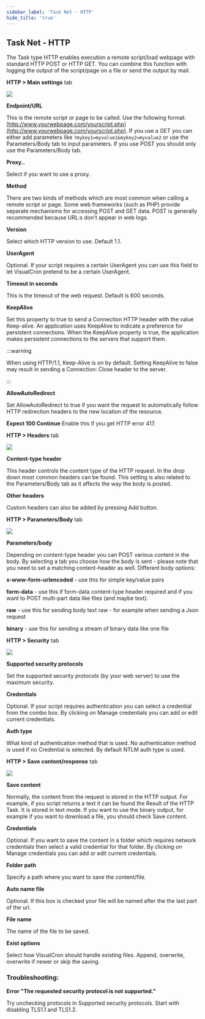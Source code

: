 ```yaml
---
sidebar_label: 'Task Net - HTTP'
hide_title: 'true'
---
```


## Task Net - HTTP

The Task type HTTP enables execution a remote script/load webpage with standard HTTP POST or HTTP GET. You can combine this function with logging the output of the script/page on a file or send the output by mail.
 
**HTTP > Main settings** tab

![](../../../../../static/img/httptaskmain.png)

**Endpoint/URL**

This is the remote script or page to be called. Use the following format: [http://www.yourwebpage.com/yourscript.php](http://www.yourwebpage.com/yourscript.php). If you use a GET you can either add parameters like ```?mykey1=myvalue1&mykey2=myvalue2``` or use the Parameters/Body tab to input parameters. If you use POST you should only use the Parameters/Body tab.
 
**Proxy..**

Select if you want to use a proxy.
 
**Method**

There are two kinds of methods which are most common when calling a remote script or page. Some web frameworks (such as PHP) provide separate mechanisms for accessing POST and GET data. POST is generally recommended because URL:s don't appear in web logs.
 
**Version**

Select which HTTP version to use. Default 1.1.
 
**UserAgent**

Optional. If your script requires a certain UserAgent you can use this field to let VisualCron pretend to be a certain UserAgent.
 
**Timeout in seconds**

This is the timeout of the web request. Default is 600 seconds.
 
**KeepAlive**

Set this property to true to send a Connection HTTP header with the value Keep-alive. An application uses KeepAlive to indicate a preference for persistent connections. When the KeepAlive property is true, the application makes persistent connections to the servers that support them.

:::warning

When using HTTP/1.1, Keep-Alive is on by default. Setting KeepAlive to false may result in sending a Connection: Close header to the server.
 
:::

**AllowAutoRedirect**

Set AllowAutoRedirect to true if you want the request to automatically follow HTTP redirection headers to the new location of the resource.
 
**Expect 100 Continue**
Enable this if you get HTTP error 417.
 
**HTTP > Headers** tab

![](../../../../../static/img/httptaskheaders.png)

**Content-type header**

This header controls the content type of the HTTP request. In the drop down most common headers can be found. This setting is also related to the Parameters/Body tab as it affects the way the body is posted.
 
**Other headers**

Custom headers can also be added by pressing Add button.
 
**HTTP > Parameters/Body** tab

![](../../../../../static/img/httptaskbody.png)

**Parameters/body**

Depending on content-type header you can POST various content in the body. By selecting a tab you choose how the body is sent - please note that you need to set a matching content-header as well. Different body options:
 
**x-www-form-urlencoded** - use this for simple key/value pairs

**form-data** - use this if form-data content-type header required and if you want to POST multi-part data like files (and maybe text).

**raw** - use this for sending body text raw - for example when sending a Json request

**binary** - use this for sending a stream of binary data like one file
 
**HTTP > Security** tab

![](../../../../../static/img/httptasksecurity.png)

**Supported security protocols**

Set the supported security protocols (by your web server) to use the maximum security.
 
**Credentials**

Optional. If your script requires authentication you can select a credential from the combo box. By clicking on Manage credentials you can add or edit current credentials.
 
**Auth type**

What kind of authentication method that is used. No authentication method is used if no Credential is selected. By default NTLM auth type is used.
 
**HTTP > Save content/response** tab

![](../../../../../static/img/httptasksavecontent.png)

**Save content**

Normally, the content from the request is stored in the HTTP output. For example, if you script returns a text it can be found the Result of the HTTP Task. It is stored in text mode. If you want to use the binary output, for example if you want to download a file, you should check Save content.
 
**Credentials**

Optional. If you want to save the content in a folder which requires network credentials then select a valid credential for that folder. By clicking on Manage credentials you can add or edit current credentials.
 
**Folder path**

Specify a path where you want to save the content/file.
 
**Auto name file**

Optional. If this box is checked your file will be named after the the last part of the url.
 
**File name**

The name of the file to be saved.
 
**Exist options**

Select how VisualCron should handle existing files. Append, overwrite, overwrite if newer or skip the saving.
 
### Troubleshooting:

**Error "The requested security protocol is not supported."**

Try unchecking protocols in Supported security protocols. Start with disabling TLS1.1 and TLS1.2.